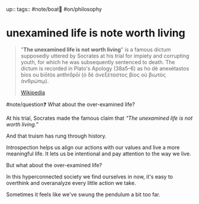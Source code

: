 up:: 
tags:: #note/boat🚤 #on/philosophy 

# unexamined life is note worth living

> "**The unexamined life is not worth living**" is a famous dictum supposedly uttered by Socrates at his trial for impiety and corrupting youth, for which he was subsequently sentenced to death. The dictum is recorded in Plato's Apology (38a5–6) as ho dè anexétastos bíos ou biōtòs anthrṓpōi (ὁ δὲ ἀνεξέταστος βίος οὐ βιωτὸς ἀνθρώπῳ).
>
> [Wikipedia](https://en.wikipedia.org/wiki/The%20unexamined%20life%20is%20not%20worth%20living)


#note/question❓ What about the over-examined life?



At his trial, Socrates made the famous claim that *“The unexamined life is not worth living.”* 

And that truism has rung through history. 

Introspection helps us align our actions with our values and live a more meaningful life. It lets us be intentional and pay attention to the way we live.

But what about the over-examined life? 

In this hyperconnected society we find ourselves in now, it's easy to overthink and overanalyze every little action we take. 

Sometimes it feels like we've swung the pendulum a bit too far. 